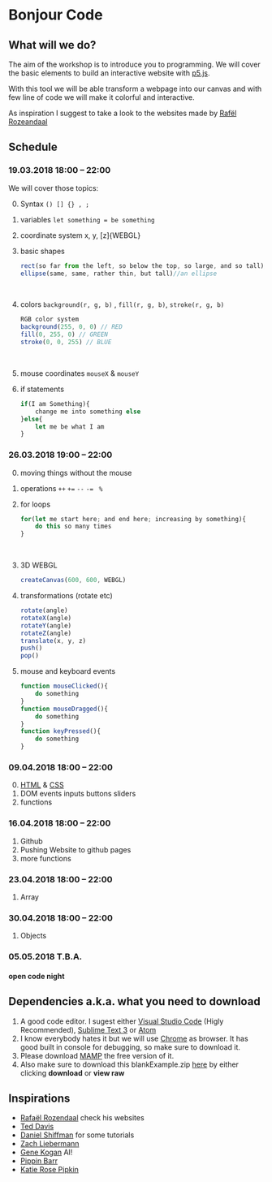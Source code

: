 # Bonjour Code

## What will we do?

The aim of the workshop is to introduce you to programming. We will cover the basic elements to build an interactive website with [p5.js](https://p5js.org/). 

With this tool we will be able transform a webpage into our canvas and with few line of code we will make it colorful and interactive.

As inspiration I suggest to take a look to the websites made by [Rafël Rozeandaal](https://www.newrafael.com/websites/)

## Schedule

### 19.03.2018 18:00 – 22:00

We will cover those topics:

0. Syntax `() [] {} , ;` 

1. variables `let something = be something`

2. coordinate system x, y, [z]{WEBGL}

3. basic shapes

   ```javascript
   rect(so far from the left, so below the top, so large, and so tall)//a rect
   ellipse(same, same, rather thin, but tall)//an ellipse
   ```

   ​

4. colors `background(r, g, b)` , `fill(r, g, b)`, `stroke(r, g, b)`

   ```javascript
   RGB color system
   background(255, 0, 0) // RED
   fill(0, 255, 0) // GREEN
   stroke(0, 0, 255) // BLUE
   ```

   ​

5. mouse coordinates `mouseX`  & `mouseY`

6. if statements

   ```javascript
   if(I am Something){
       change me into something else
   }else{
       let me be what I am
   }
   ```

### 26.03.2018 19:00 – 22:00

0. moving things without the mouse


1. operations `++` `+=` `--` `-=` ` %`

2. for loops

   ```javascript
   for(let me start here; and end here; increasing by something){
       do this so many times
   }
   ```

   ​
3. 3D WEBGL
    ```javascript
    createCanvas(600, 600, WEBGL)
    ```

4. transformations (rotate etc)
    ```javascript
    rotate(angle)
    rotateX(angle)
    rotateY(angle)
    rotateZ(angle)
    translate(x, y, z)
    push()
    pop()
    ```

5. mouse and keyboard events
    ```javascript
    function mouseClicked(){
        do something
    }
    function mouseDragged(){
        do something
    }
    function keyPressed(){
        do something
    }
    ```
### 09.04.2018 18:00 – 22:00

0. [HTML](https://www.w3schools.com/tags/default.asp) & [CSS](https://www.w3schools.com/cssref/default.asp)
1. DOM events inputs buttons sliders
2. functions

### 16.04.2018 18:00 – 22:00

1. Github
2. Pushing Website to github pages
3. more functions

### 23.04.2018 18:00 – 22:00

1. Array

### 30.04.2018 18:00 – 22:00

1. Objects

### 05.05.2018 T.B.A.

#### open code night

## Dependencies a.k.a. what you need to download

1. A good code editor. I sugest either [Visual Studio Code](https://code.visualstudio.com/) (Higly Recommended),  [Sublime Text 3](https://www.sublimetext.com/) or [Atom](https://atom.io/)
2. I know everybody hates it but we will use [Chrome](https://www.google.com/chrome/) as browser. It has good built in console for debugging, so make sure to download it.
3. Please download [MAMP](https://www.mamp.info/de/) the free version of it.
4. Also make sure to download this blankExample.zip [here](https://github.com/yanoteaching/SFAC/blob/master/classes/BlankExample.zip) by either clicking __download__ or __view raw__

## Inspirations

* [Rafaël Rozendaal](https://www.newrafael.com/) check his websites
* [Ted Davis](http://www.teddavis.org/#projects)
* [Daniel Shiffman](http://shiffman.net/) for some tutorials
* [Zach Liebermann](http://thesystemis.com/)
* [Gene Kogan](http://genekogan.com/) AI!
* [Pippin Barr](https://www.pippinbarr.com/category/games/) 
* [Katie Rose Pipkin](http://katierosepipkin.com/)
